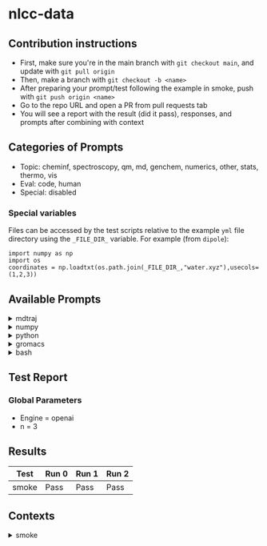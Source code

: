 # nlcc-data

## Contribution instructions
- First, make sure you're in the main branch with `git checkout main`, and update with `git pull origin`
- Then, make a branch with `git checkout -b <name>`
- After preparing your prompt/test following the example in smoke, push with `git push origin <name>`
- Go to the repo URL and open a PR from pull requests tab
- You will see a report with the result (did it pass), responses, and prompts after combining with context

## Categories of Prompts

- Topic: cheminf, spectroscopy, qm, md, genchem, numerics, other, stats, thermo, vis
- Eval: code, human
- Special: disabled

### Special variables
Files can be accessed by the test scripts relative to the example `yml` file directory using the `_FILE_DIR_` variable. For example (from `dipole`):

```
import numpy as np
import os
coordinates = np.loadtxt(os.path.join(_FILE_DIR_,"water.xyz"),usecols=(1,2,3))
```

## Available Prompts

<details>
    <summary>mdtraj</summary>
    <pre style="font-family: Menlo, 'DejaVu Sans Mono', consolas, 'Courier New', monospace"><span style="color: #000080; text-decoration-color: #000080">╭───────────────────────────────────────────────── </span><span style="color: #000080; text-decoration-color: #000080; font-weight: bold">&lt;</span><span style="color: #ff00ff; text-decoration-color: #ff00ff; font-weight: bold">class</span><span style="color: #000000; text-decoration-color: #000000"> </span><span style="color: #008000; text-decoration-color: #008000">'nlcc.nlp.Prompt'</span><span style="color: #000080; text-decoration-color: #000080; font-weight: bold">&gt;</span><span style="color: #000080; text-decoration-color: #000080"> ─────────────────────────────────────────────────╮</span>
<span style="color: #000080; text-decoration-color: #000080">│</span> <span style="color: #800080; text-decoration-color: #800080; font-weight: bold">Prompt</span><span style="color: #008080; text-decoration-color: #008080; font-weight: bold">(</span><span style="color: #008080; text-decoration-color: #008080">text: str = </span><span style="color: #008000; text-decoration-color: #008000">''</span><span style="color: #008080; text-decoration-color: #008080">, comment: str = </span><span style="color: #008000; text-decoration-color: #008000">'# '</span><span style="color: #008080; text-decoration-color: #008080">, multiline_comment: str = </span><span style="color: #800080; text-decoration-color: #800080; font-style: italic">None</span><span style="color: #008080; text-decoration-color: #008080">, stop: list = </span><span style="color: #800080; text-decoration-color: #800080; font-style: italic">None</span><span style="color: #008080; text-decoration-color: #008080">, language: str = </span><span style="color: #800080; text-decoration-color: #800080; font-style: italic">None</span><span style="color: #008080; text-decoration-color: #008080; font-weight: bold">)</span>         <span style="color: #000080; text-decoration-color: #000080">│</span>
<span style="color: #000080; text-decoration-color: #000080">│</span>                                                                                                                             <span style="color: #000080; text-decoration-color: #000080">│</span>
<span style="color: #000080; text-decoration-color: #000080">│</span> <span style="color: #008000; text-decoration-color: #008000">╭─────────────────────────────────────────────────────────────────────────────────────────────────────────────────────────╮</span> <span style="color: #000080; text-decoration-color: #000080">│</span>
<span style="color: #000080; text-decoration-color: #000080">│</span> <span style="color: #008000; text-decoration-color: #008000">│</span> <span style="color: #800080; text-decoration-color: #800080; font-weight: bold">Prompt</span><span style="font-weight: bold">(</span><span style="color: #808000; text-decoration-color: #808000">text</span>=<span style="color: #008000; text-decoration-color: #008000">'import mdtraj as md\n'</span>, <span style="color: #808000; text-decoration-color: #808000">comment</span>=<span style="color: #008000; text-decoration-color: #008000">'#'</span>, <span style="color: #808000; text-decoration-color: #808000">multiline_comment</span>=<span style="color: #008000; text-decoration-color: #008000">'"""'</span>, <span style="color: #808000; text-decoration-color: #808000">stop</span>=<span style="font-weight: bold">[</span><span style="color: #008000; text-decoration-color: #008000">'def'</span>, <span style="color: #008000; text-decoration-color: #008000">'"""'</span>, <span style="color: #008000; text-decoration-color: #008000">'#'</span><span style="font-weight: bold">]</span>, <span style="color: #808000; text-decoration-color: #808000">language</span>=<span style="color: #008000; text-decoration-color: #008000">'python'</span><span style="font-weight: bold">)</span> <span style="color: #008000; text-decoration-color: #008000">│</span> <span style="color: #000080; text-decoration-color: #000080">│</span>
<span style="color: #000080; text-decoration-color: #000080">│</span> <span style="color: #008000; text-decoration-color: #008000">╰─────────────────────────────────────────────────────────────────────────────────────────────────────────────────────────╯</span> <span style="color: #000080; text-decoration-color: #000080">│</span>
<span style="color: #000080; text-decoration-color: #000080">│</span>                                                                                                                             <span style="color: #000080; text-decoration-color: #000080">│</span>
<span style="color: #000080; text-decoration-color: #000080">│</span>           <span style="color: #808000; text-decoration-color: #808000; font-style: italic">comment</span> = <span style="color: #008000; text-decoration-color: #008000">'#'</span>                                                                                                     <span style="color: #000080; text-decoration-color: #000080">│</span>
<span style="color: #000080; text-decoration-color: #000080">│</span>          <span style="color: #808000; text-decoration-color: #808000; font-style: italic">language</span> = <span style="color: #008000; text-decoration-color: #008000">'python'</span>                                                                                                <span style="color: #000080; text-decoration-color: #000080">│</span>
<span style="color: #000080; text-decoration-color: #000080">│</span> <span style="color: #808000; text-decoration-color: #808000; font-style: italic">multiline_comment</span> = <span style="color: #008000; text-decoration-color: #008000">'"""'</span>                                                                                                   <span style="color: #000080; text-decoration-color: #000080">│</span>
<span style="color: #000080; text-decoration-color: #000080">│</span>              <span style="color: #808000; text-decoration-color: #808000; font-style: italic">stop</span> = <span style="font-weight: bold">[</span><span style="color: #008000; text-decoration-color: #008000">'def'</span>, <span style="color: #008000; text-decoration-color: #008000">'"""'</span>, <span style="color: #008000; text-decoration-color: #008000">'#'</span><span style="font-weight: bold">]</span>                                                                                     <span style="color: #000080; text-decoration-color: #000080">│</span>
<span style="color: #000080; text-decoration-color: #000080">│</span>              <span style="color: #808000; text-decoration-color: #808000; font-style: italic">text</span> = <span style="color: #008000; text-decoration-color: #008000">'import mdtraj as md\n'</span>                                                                                 <span style="color: #000080; text-decoration-color: #000080">│</span>
<span style="color: #000080; text-decoration-color: #000080">╰─────────────────────────────────────────────────────────────────────────────────────────────────────────────────────────────╯</span>
<span style="color: #800080; text-decoration-color: #800080; font-style: italic">None</span>
</pre>
</details>


<details>
    <summary>numpy</summary>
    <pre style="font-family: Menlo, 'DejaVu Sans Mono', consolas, 'Courier New', monospace"><span style="color: #000080; text-decoration-color: #000080">╭───────────────────────────────────────────────────────────── </span><span style="color: #000080; text-decoration-color: #000080; font-weight: bold">&lt;</span><span style="color: #ff00ff; text-decoration-color: #ff00ff; font-weight: bold">class</span><span style="color: #000000; text-decoration-color: #000000"> </span><span style="color: #008000; text-decoration-color: #008000">'nlcc.nlp.Prompt'</span><span style="color: #000080; text-decoration-color: #000080; font-weight: bold">&gt;</span><span style="color: #000080; text-decoration-color: #000080"> ──────────────────────────────────────────────────────────────╮</span>
<span style="color: #000080; text-decoration-color: #000080">│</span> <span style="color: #800080; text-decoration-color: #800080; font-weight: bold">Prompt</span><span style="color: #008080; text-decoration-color: #008080; font-weight: bold">(</span><span style="color: #008080; text-decoration-color: #008080">text: str = </span><span style="color: #008000; text-decoration-color: #008000">''</span><span style="color: #008080; text-decoration-color: #008080">, comment: str = </span><span style="color: #008000; text-decoration-color: #008000">'# '</span><span style="color: #008080; text-decoration-color: #008080">, multiline_comment: str = </span><span style="color: #800080; text-decoration-color: #800080; font-style: italic">None</span><span style="color: #008080; text-decoration-color: #008080">, stop: list = </span><span style="color: #800080; text-decoration-color: #800080; font-style: italic">None</span><span style="color: #008080; text-decoration-color: #008080">, language: str = </span><span style="color: #800080; text-decoration-color: #800080; font-style: italic">None</span><span style="color: #008080; text-decoration-color: #008080; font-weight: bold">)</span>                                  <span style="color: #000080; text-decoration-color: #000080">│</span>
<span style="color: #000080; text-decoration-color: #000080">│</span>                                                                                                                                                      <span style="color: #000080; text-decoration-color: #000080">│</span>
<span style="color: #000080; text-decoration-color: #000080">│</span> <span style="color: #008000; text-decoration-color: #008000">╭──────────────────────────────────────────────────────────────────────────────────────────────────────────────────────────────────────────────────╮</span> <span style="color: #000080; text-decoration-color: #000080">│</span>
<span style="color: #000080; text-decoration-color: #000080">│</span> <span style="color: #008000; text-decoration-color: #008000">│</span> <span style="color: #800080; text-decoration-color: #800080; font-weight: bold">Prompt</span><span style="font-weight: bold">(</span><span style="color: #808000; text-decoration-color: #808000">text</span>=<span style="color: #008000; text-decoration-color: #008000">'import numpy as np\nimport matplotlib.pyplot as plt\n'</span>, <span style="color: #808000; text-decoration-color: #808000">comment</span>=<span style="color: #008000; text-decoration-color: #008000">'#'</span>, <span style="color: #808000; text-decoration-color: #808000">multiline_comment</span>=<span style="color: #008000; text-decoration-color: #008000">'"""'</span>, <span style="color: #808000; text-decoration-color: #808000">stop</span>=<span style="font-weight: bold">[</span><span style="color: #008000; text-decoration-color: #008000">'"""'</span>, <span style="color: #008000; text-decoration-color: #008000">'#'</span><span style="font-weight: bold">]</span>, <span style="color: #808000; text-decoration-color: #808000">language</span>=<span style="color: #008000; text-decoration-color: #008000">'python'</span><span style="font-weight: bold">)</span> <span style="color: #008000; text-decoration-color: #008000">│</span> <span style="color: #000080; text-decoration-color: #000080">│</span>
<span style="color: #000080; text-decoration-color: #000080">│</span> <span style="color: #008000; text-decoration-color: #008000">╰──────────────────────────────────────────────────────────────────────────────────────────────────────────────────────────────────────────────────╯</span> <span style="color: #000080; text-decoration-color: #000080">│</span>
<span style="color: #000080; text-decoration-color: #000080">│</span>                                                                                                                                                      <span style="color: #000080; text-decoration-color: #000080">│</span>
<span style="color: #000080; text-decoration-color: #000080">│</span>           <span style="color: #808000; text-decoration-color: #808000; font-style: italic">comment</span> = <span style="color: #008000; text-decoration-color: #008000">'#'</span>                                                                                                                              <span style="color: #000080; text-decoration-color: #000080">│</span>
<span style="color: #000080; text-decoration-color: #000080">│</span>          <span style="color: #808000; text-decoration-color: #808000; font-style: italic">language</span> = <span style="color: #008000; text-decoration-color: #008000">'python'</span>                                                                                                                         <span style="color: #000080; text-decoration-color: #000080">│</span>
<span style="color: #000080; text-decoration-color: #000080">│</span> <span style="color: #808000; text-decoration-color: #808000; font-style: italic">multiline_comment</span> = <span style="color: #008000; text-decoration-color: #008000">'"""'</span>                                                                                                                            <span style="color: #000080; text-decoration-color: #000080">│</span>
<span style="color: #000080; text-decoration-color: #000080">│</span>              <span style="color: #808000; text-decoration-color: #808000; font-style: italic">stop</span> = <span style="font-weight: bold">[</span><span style="color: #008000; text-decoration-color: #008000">'"""'</span>, <span style="color: #008000; text-decoration-color: #008000">'#'</span><span style="font-weight: bold">]</span>                                                                                                                     <span style="color: #000080; text-decoration-color: #000080">│</span>
<span style="color: #000080; text-decoration-color: #000080">│</span>              <span style="color: #808000; text-decoration-color: #808000; font-style: italic">text</span> = <span style="color: #008000; text-decoration-color: #008000">'import numpy as np\nimport matplotlib.pyplot as plt\n'</span>                                                                          <span style="color: #000080; text-decoration-color: #000080">│</span>
<span style="color: #000080; text-decoration-color: #000080">╰──────────────────────────────────────────────────────────────────────────────────────────────────────────────────────────────────────────────────────╯</span>
<span style="color: #800080; text-decoration-color: #800080; font-style: italic">None</span>
</pre>
</details>


<details>
    <summary>python</summary>
    <pre style="font-family: Menlo, 'DejaVu Sans Mono', consolas, 'Courier New', monospace"><span style="color: #000080; text-decoration-color: #000080">╭─────────────────────────────────────────────── </span><span style="color: #000080; text-decoration-color: #000080; font-weight: bold">&lt;</span><span style="color: #ff00ff; text-decoration-color: #ff00ff; font-weight: bold">class</span><span style="color: #000000; text-decoration-color: #000000"> </span><span style="color: #008000; text-decoration-color: #008000">'nlcc.nlp.Prompt'</span><span style="color: #000080; text-decoration-color: #000080; font-weight: bold">&gt;</span><span style="color: #000080; text-decoration-color: #000080"> ────────────────────────────────────────────────╮</span>
<span style="color: #000080; text-decoration-color: #000080">│</span> <span style="color: #800080; text-decoration-color: #800080; font-weight: bold">Prompt</span><span style="color: #008080; text-decoration-color: #008080; font-weight: bold">(</span><span style="color: #008080; text-decoration-color: #008080">text: str = </span><span style="color: #008000; text-decoration-color: #008000">''</span><span style="color: #008080; text-decoration-color: #008080">, comment: str = </span><span style="color: #008000; text-decoration-color: #008000">'# '</span><span style="color: #008080; text-decoration-color: #008080">, multiline_comment: str = </span><span style="color: #800080; text-decoration-color: #800080; font-style: italic">None</span><span style="color: #008080; text-decoration-color: #008080">, stop: list = </span><span style="color: #800080; text-decoration-color: #800080; font-style: italic">None</span><span style="color: #008080; text-decoration-color: #008080">, language: str = </span><span style="color: #800080; text-decoration-color: #800080; font-style: italic">None</span><span style="color: #008080; text-decoration-color: #008080; font-weight: bold">)</span>      <span style="color: #000080; text-decoration-color: #000080">│</span>
<span style="color: #000080; text-decoration-color: #000080">│</span>                                                                                                                          <span style="color: #000080; text-decoration-color: #000080">│</span>
<span style="color: #000080; text-decoration-color: #000080">│</span> <span style="color: #008000; text-decoration-color: #008000">╭──────────────────────────────────────────────────────────────────────────────────────────────────────────────────────╮</span> <span style="color: #000080; text-decoration-color: #000080">│</span>
<span style="color: #000080; text-decoration-color: #000080">│</span> <span style="color: #008000; text-decoration-color: #008000">│</span> <span style="color: #800080; text-decoration-color: #800080; font-weight: bold">Prompt</span><span style="font-weight: bold">(</span><span style="color: #808000; text-decoration-color: #808000">text</span>=<span style="color: #008000; text-decoration-color: #008000">'import math\nimport sys\n'</span>, <span style="color: #808000; text-decoration-color: #808000">comment</span>=<span style="color: #008000; text-decoration-color: #008000">'#'</span>, <span style="color: #808000; text-decoration-color: #808000">multiline_comment</span>=<span style="color: #008000; text-decoration-color: #008000">'"""'</span>, <span style="color: #808000; text-decoration-color: #808000">stop</span>=<span style="font-weight: bold">[</span><span style="color: #008000; text-decoration-color: #008000">'"""'</span>, <span style="color: #008000; text-decoration-color: #008000">'#'</span><span style="font-weight: bold">]</span>, <span style="color: #808000; text-decoration-color: #808000">language</span>=<span style="color: #008000; text-decoration-color: #008000">'python'</span><span style="font-weight: bold">)</span> <span style="color: #008000; text-decoration-color: #008000">│</span> <span style="color: #000080; text-decoration-color: #000080">│</span>
<span style="color: #000080; text-decoration-color: #000080">│</span> <span style="color: #008000; text-decoration-color: #008000">╰──────────────────────────────────────────────────────────────────────────────────────────────────────────────────────╯</span> <span style="color: #000080; text-decoration-color: #000080">│</span>
<span style="color: #000080; text-decoration-color: #000080">│</span>                                                                                                                          <span style="color: #000080; text-decoration-color: #000080">│</span>
<span style="color: #000080; text-decoration-color: #000080">│</span>           <span style="color: #808000; text-decoration-color: #808000; font-style: italic">comment</span> = <span style="color: #008000; text-decoration-color: #008000">'#'</span>                                                                                                  <span style="color: #000080; text-decoration-color: #000080">│</span>
<span style="color: #000080; text-decoration-color: #000080">│</span>          <span style="color: #808000; text-decoration-color: #808000; font-style: italic">language</span> = <span style="color: #008000; text-decoration-color: #008000">'python'</span>                                                                                             <span style="color: #000080; text-decoration-color: #000080">│</span>
<span style="color: #000080; text-decoration-color: #000080">│</span> <span style="color: #808000; text-decoration-color: #808000; font-style: italic">multiline_comment</span> = <span style="color: #008000; text-decoration-color: #008000">'"""'</span>                                                                                                <span style="color: #000080; text-decoration-color: #000080">│</span>
<span style="color: #000080; text-decoration-color: #000080">│</span>              <span style="color: #808000; text-decoration-color: #808000; font-style: italic">stop</span> = <span style="font-weight: bold">[</span><span style="color: #008000; text-decoration-color: #008000">'"""'</span>, <span style="color: #008000; text-decoration-color: #008000">'#'</span><span style="font-weight: bold">]</span>                                                                                         <span style="color: #000080; text-decoration-color: #000080">│</span>
<span style="color: #000080; text-decoration-color: #000080">│</span>              <span style="color: #808000; text-decoration-color: #808000; font-style: italic">text</span> = <span style="color: #008000; text-decoration-color: #008000">'import math\nimport sys\n'</span>                                                                          <span style="color: #000080; text-decoration-color: #000080">│</span>
<span style="color: #000080; text-decoration-color: #000080">╰──────────────────────────────────────────────────────────────────────────────────────────────────────────────────────────╯</span>
<span style="color: #800080; text-decoration-color: #800080; font-style: italic">None</span>
</pre>
</details>


<details>
    <summary>gromacs</summary>
    <pre style="font-family: Menlo, 'DejaVu Sans Mono', consolas, 'Courier New', monospace"><span style="color: #000080; text-decoration-color: #000080">╭─────────────────────────────────────────────────────────────── </span><span style="color: #000080; text-decoration-color: #000080; font-weight: bold">&lt;</span><span style="color: #ff00ff; text-decoration-color: #ff00ff; font-weight: bold">class</span><span style="color: #000000; text-decoration-color: #000000"> </span><span style="color: #008000; text-decoration-color: #008000">'nlcc.nlp.Prompt'</span><span style="color: #000080; text-decoration-color: #000080; font-weight: bold">&gt;</span><span style="color: #000080; text-decoration-color: #000080"> ───────────────────────────────────────────────────────────────╮</span>
<span style="color: #000080; text-decoration-color: #000080">│</span> <span style="color: #800080; text-decoration-color: #800080; font-weight: bold">Prompt</span><span style="color: #008080; text-decoration-color: #008080; font-weight: bold">(</span><span style="color: #008080; text-decoration-color: #008080">text: str = </span><span style="color: #008000; text-decoration-color: #008000">''</span><span style="color: #008080; text-decoration-color: #008080">, comment: str = </span><span style="color: #008000; text-decoration-color: #008000">'# '</span><span style="color: #008080; text-decoration-color: #008080">, multiline_comment: str = </span><span style="color: #800080; text-decoration-color: #800080; font-style: italic">None</span><span style="color: #008080; text-decoration-color: #008080">, stop: list = </span><span style="color: #800080; text-decoration-color: #800080; font-style: italic">None</span><span style="color: #008080; text-decoration-color: #008080">, language: str = </span><span style="color: #800080; text-decoration-color: #800080; font-style: italic">None</span><span style="color: #008080; text-decoration-color: #008080; font-weight: bold">)</span>                                     <span style="color: #000080; text-decoration-color: #000080">│</span>
<span style="color: #000080; text-decoration-color: #000080">│</span>                                                                                                                                                         <span style="color: #000080; text-decoration-color: #000080">│</span>
<span style="color: #000080; text-decoration-color: #000080">│</span> <span style="color: #008000; text-decoration-color: #008000">╭─────────────────────────────────────────────────────────────────────────────────────────────────────────────────────────────────────────────────────╮</span> <span style="color: #000080; text-decoration-color: #000080">│</span>
<span style="color: #000080; text-decoration-color: #000080">│</span> <span style="color: #008000; text-decoration-color: #008000">│</span> <span style="color: #800080; text-decoration-color: #800080; font-weight: bold">Prompt</span><span style="font-weight: bold">(</span><span style="color: #808000; text-decoration-color: #808000">text</span>=<span style="color: #008000; text-decoration-color: #008000">'#!/bin/bash\n# this script executes gromacs commands\nsource /'</span>+<span style="color: #008080; text-decoration-color: #008080; font-weight: bold">28</span>, <span style="color: #808000; text-decoration-color: #808000">comment</span>=<span style="color: #008000; text-decoration-color: #008000">'#'</span>, <span style="color: #808000; text-decoration-color: #808000">multiline_comment</span>=<span style="color: #800080; text-decoration-color: #800080; font-style: italic">None</span>, <span style="color: #808000; text-decoration-color: #808000">stop</span>=<span style="font-weight: bold">[</span><span style="color: #008000; text-decoration-color: #008000">'\n'</span><span style="font-weight: bold">]</span>, <span style="color: #808000; text-decoration-color: #808000">language</span>=<span style="color: #008000; text-decoration-color: #008000">'bash'</span><span style="font-weight: bold">)</span> <span style="color: #008000; text-decoration-color: #008000">│</span> <span style="color: #000080; text-decoration-color: #000080">│</span>
<span style="color: #000080; text-decoration-color: #000080">│</span> <span style="color: #008000; text-decoration-color: #008000">╰─────────────────────────────────────────────────────────────────────────────────────────────────────────────────────────────────────────────────────╯</span> <span style="color: #000080; text-decoration-color: #000080">│</span>
<span style="color: #000080; text-decoration-color: #000080">│</span>                                                                                                                                                         <span style="color: #000080; text-decoration-color: #000080">│</span>
<span style="color: #000080; text-decoration-color: #000080">│</span>           <span style="color: #808000; text-decoration-color: #808000; font-style: italic">comment</span> = <span style="color: #008000; text-decoration-color: #008000">'#'</span>                                                                                                                                 <span style="color: #000080; text-decoration-color: #000080">│</span>
<span style="color: #000080; text-decoration-color: #000080">│</span>          <span style="color: #808000; text-decoration-color: #808000; font-style: italic">language</span> = <span style="color: #008000; text-decoration-color: #008000">'bash'</span>                                                                                                                              <span style="color: #000080; text-decoration-color: #000080">│</span>
<span style="color: #000080; text-decoration-color: #000080">│</span> <span style="color: #808000; text-decoration-color: #808000; font-style: italic">multiline_comment</span> = <span style="color: #800080; text-decoration-color: #800080; font-style: italic">None</span>                                                                                                                                <span style="color: #000080; text-decoration-color: #000080">│</span>
<span style="color: #000080; text-decoration-color: #000080">│</span>              <span style="color: #808000; text-decoration-color: #808000; font-style: italic">stop</span> = <span style="font-weight: bold">[</span><span style="color: #008000; text-decoration-color: #008000">'\n'</span><span style="font-weight: bold">]</span>                                                                                                                              <span style="color: #000080; text-decoration-color: #000080">│</span>
<span style="color: #000080; text-decoration-color: #000080">│</span>              <span style="color: #808000; text-decoration-color: #808000; font-style: italic">text</span> = <span style="color: #008000; text-decoration-color: #008000">'#!/bin/bash\n# this script executes gromacs commands\nsource /usr/local/gromacs/bin/GMXRC\n'</span>                                       <span style="color: #000080; text-decoration-color: #000080">│</span>
<span style="color: #000080; text-decoration-color: #000080">╰─────────────────────────────────────────────────────────────────────────────────────────────────────────────────────────────────────────────────────────╯</span>
<span style="color: #800080; text-decoration-color: #800080; font-style: italic">None</span>
</pre>
</details>


<details>
    <summary>bash</summary>
    <pre style="font-family: Menlo, 'DejaVu Sans Mono', consolas, 'Courier New', monospace"><span style="color: #000080; text-decoration-color: #000080">╭───────────────────────────────────────────────── </span><span style="color: #000080; text-decoration-color: #000080; font-weight: bold">&lt;</span><span style="color: #ff00ff; text-decoration-color: #ff00ff; font-weight: bold">class</span><span style="color: #000000; text-decoration-color: #000000"> </span><span style="color: #008000; text-decoration-color: #008000">'nlcc.nlp.Prompt'</span><span style="color: #000080; text-decoration-color: #000080; font-weight: bold">&gt;</span><span style="color: #000080; text-decoration-color: #000080"> ─────────────────────────────────────────────────╮</span>
<span style="color: #000080; text-decoration-color: #000080">│</span> <span style="color: #800080; text-decoration-color: #800080; font-weight: bold">Prompt</span><span style="color: #008080; text-decoration-color: #008080; font-weight: bold">(</span><span style="color: #008080; text-decoration-color: #008080">text: str = </span><span style="color: #008000; text-decoration-color: #008000">''</span><span style="color: #008080; text-decoration-color: #008080">, comment: str = </span><span style="color: #008000; text-decoration-color: #008000">'# '</span><span style="color: #008080; text-decoration-color: #008080">, multiline_comment: str = </span><span style="color: #800080; text-decoration-color: #800080; font-style: italic">None</span><span style="color: #008080; text-decoration-color: #008080">, stop: list = </span><span style="color: #800080; text-decoration-color: #800080; font-style: italic">None</span><span style="color: #008080; text-decoration-color: #008080">, language: str = </span><span style="color: #800080; text-decoration-color: #800080; font-style: italic">None</span><span style="color: #008080; text-decoration-color: #008080; font-weight: bold">)</span>         <span style="color: #000080; text-decoration-color: #000080">│</span>
<span style="color: #000080; text-decoration-color: #000080">│</span>                                                                                                                             <span style="color: #000080; text-decoration-color: #000080">│</span>
<span style="color: #000080; text-decoration-color: #000080">│</span> <span style="color: #008000; text-decoration-color: #008000">╭─────────────────────────────────────────────────────────────────────────────────────────────────────────────────────────╮</span> <span style="color: #000080; text-decoration-color: #000080">│</span>
<span style="color: #000080; text-decoration-color: #000080">│</span> <span style="color: #008000; text-decoration-color: #008000">│</span> <span style="color: #800080; text-decoration-color: #800080; font-weight: bold">Prompt</span><span style="font-weight: bold">(</span><span style="color: #808000; text-decoration-color: #808000">text</span>=<span style="color: #008000; text-decoration-color: #008000">'#!/bin/bash\necho "Starting script"\n'</span>, <span style="color: #808000; text-decoration-color: #808000">comment</span>=<span style="color: #008000; text-decoration-color: #008000">'#'</span>, <span style="color: #808000; text-decoration-color: #808000">multiline_comment</span>=<span style="color: #800080; text-decoration-color: #800080; font-style: italic">None</span>, <span style="color: #808000; text-decoration-color: #808000">stop</span>=<span style="font-weight: bold">[</span><span style="color: #008000; text-decoration-color: #008000">'\n'</span><span style="font-weight: bold">]</span>, <span style="color: #808000; text-decoration-color: #808000">language</span>=<span style="color: #008000; text-decoration-color: #008000">'bash'</span><span style="font-weight: bold">)</span> <span style="color: #008000; text-decoration-color: #008000">│</span> <span style="color: #000080; text-decoration-color: #000080">│</span>
<span style="color: #000080; text-decoration-color: #000080">│</span> <span style="color: #008000; text-decoration-color: #008000">╰─────────────────────────────────────────────────────────────────────────────────────────────────────────────────────────╯</span> <span style="color: #000080; text-decoration-color: #000080">│</span>
<span style="color: #000080; text-decoration-color: #000080">│</span>                                                                                                                             <span style="color: #000080; text-decoration-color: #000080">│</span>
<span style="color: #000080; text-decoration-color: #000080">│</span>           <span style="color: #808000; text-decoration-color: #808000; font-style: italic">comment</span> = <span style="color: #008000; text-decoration-color: #008000">'#'</span>                                                                                                     <span style="color: #000080; text-decoration-color: #000080">│</span>
<span style="color: #000080; text-decoration-color: #000080">│</span>          <span style="color: #808000; text-decoration-color: #808000; font-style: italic">language</span> = <span style="color: #008000; text-decoration-color: #008000">'bash'</span>                                                                                                  <span style="color: #000080; text-decoration-color: #000080">│</span>
<span style="color: #000080; text-decoration-color: #000080">│</span> <span style="color: #808000; text-decoration-color: #808000; font-style: italic">multiline_comment</span> = <span style="color: #800080; text-decoration-color: #800080; font-style: italic">None</span>                                                                                                    <span style="color: #000080; text-decoration-color: #000080">│</span>
<span style="color: #000080; text-decoration-color: #000080">│</span>              <span style="color: #808000; text-decoration-color: #808000; font-style: italic">stop</span> = <span style="font-weight: bold">[</span><span style="color: #008000; text-decoration-color: #008000">'\n'</span><span style="font-weight: bold">]</span>                                                                                                  <span style="color: #000080; text-decoration-color: #000080">│</span>
<span style="color: #000080; text-decoration-color: #000080">│</span>              <span style="color: #808000; text-decoration-color: #808000; font-style: italic">text</span> = <span style="color: #008000; text-decoration-color: #008000">'#!/bin/bash\necho "Starting script"\n'</span>                                                                 <span style="color: #000080; text-decoration-color: #000080">│</span>
<span style="color: #000080; text-decoration-color: #000080">╰─────────────────────────────────────────────────────────────────────────────────────────────────────────────────────────────╯</span>
<span style="color: #800080; text-decoration-color: #800080; font-style: italic">None</span>
</pre>
</details>

## Test Report
### Global Parameters
* Engine =  openai
* n =  3
## Results
| Test  | Run 0 | Run 1 | Run 2 |
| ----- | ----- | ----- | ----- |
| smoke | Pass  | Pass  | Pass  |
## Contexts

<details>
    <summary>smoke</summary>
    <pre style="font-family: Menlo, 'DejaVu Sans Mono', consolas, 'Courier New', monospace"><span style="color: #000080; text-decoration-color: #000080">╭──────────────────────────────────────────────────────────────────────────────────────────────────── </span><span style="color: #000080; text-decoration-color: #000080; font-weight: bold">&lt;</span><span style="color: #ff00ff; text-decoration-color: #ff00ff; font-weight: bold">class</span><span style="color: #000000; text-decoration-color: #000000"> </span><span style="color: #008000; text-decoration-color: #008000">'nlcc.nlp.Context'</span><span style="color: #000080; text-decoration-color: #000080; font-weight: bold">&gt;</span><span style="color: #000080; text-decoration-color: #000080"> ────────────────────────────────────────────────────────────────────────────────────────────────────╮</span>
<span style="color: #000080; text-decoration-color: #000080">│</span> <span style="color: #800080; text-decoration-color: #800080; font-weight: bold">Context</span><span style="color: #008080; text-decoration-color: #008080; font-weight: bold">(</span><span style="color: #008080; text-decoration-color: #008080">name: str = </span><span style="color: #008000; text-decoration-color: #008000">''</span><span style="color: #008080; text-decoration-color: #008080">, prompt: nlcc.nlp.Prompt = </span><span style="color: #800080; text-decoration-color: #800080; font-style: italic">None</span><span style="color: #008080; text-decoration-color: #008080">, text: str = </span><span style="color: #008000; text-decoration-color: #008000">''</span><span style="color: #008080; text-decoration-color: #008080">, T: float = </span><span style="color: #008080; text-decoration-color: #008080; font-weight: bold">0.0</span><span style="color: #008080; text-decoration-color: #008080">, responses: tuple = </span><span style="color: #800080; text-decoration-color: #800080; font-style: italic">None</span><span style="color: #008080; text-decoration-color: #008080">, query_type: str = </span><span style="color: #800080; text-decoration-color: #800080; font-style: italic">None</span><span style="color: #008080; text-decoration-color: #008080; font-weight: bold">)</span>                                                                                           <span style="color: #000080; text-decoration-color: #000080">│</span>
<span style="color: #000080; text-decoration-color: #000080">│</span>                                                                                                                                                                                                                                    <span style="color: #000080; text-decoration-color: #000080">│</span>
<span style="color: #000080; text-decoration-color: #000080">│</span> <span style="color: #008000; text-decoration-color: #008000">╭────────────────────────────────────────────────────────────────────────────────────────────────────────────────────────────────────────────────────────────────────────────────────────────────────────────────────────────────╮</span> <span style="color: #000080; text-decoration-color: #000080">│</span>
<span style="color: #000080; text-decoration-color: #000080">│</span> <span style="color: #008000; text-decoration-color: #008000">│</span> <span style="color: #800080; text-decoration-color: #800080; font-weight: bold">Context</span><span style="font-weight: bold">(</span>                                                                                                                                                                                                                       <span style="color: #008000; text-decoration-color: #008000">│</span> <span style="color: #000080; text-decoration-color: #000080">│</span>
<span style="color: #000080; text-decoration-color: #000080">│</span> <span style="color: #008000; text-decoration-color: #008000">│</span> <span style="color: #7fbf7f; text-decoration-color: #7fbf7f">│   </span><span style="color: #808000; text-decoration-color: #808000">name</span>=<span style="color: #008000; text-decoration-color: #008000">'smoke'</span>,                                                                                                                                                                                                              <span style="color: #008000; text-decoration-color: #008000">│</span> <span style="color: #000080; text-decoration-color: #000080">│</span>
<span style="color: #000080; text-decoration-color: #000080">│</span> <span style="color: #008000; text-decoration-color: #008000">│</span> <span style="color: #7fbf7f; text-decoration-color: #7fbf7f">│   </span><span style="color: #808000; text-decoration-color: #808000">prompt</span>=<span style="color: #800080; text-decoration-color: #800080; font-weight: bold">Prompt</span><span style="font-weight: bold">(</span><span style="color: #808000; text-decoration-color: #808000">text</span>=<span style="color: #008000; text-decoration-color: #008000">'import math\nimport sys\n'</span>, <span style="color: #808000; text-decoration-color: #808000">comment</span>=<span style="color: #008000; text-decoration-color: #008000">'#'</span>, <span style="color: #808000; text-decoration-color: #808000">multiline_comment</span>=<span style="color: #008000; text-decoration-color: #008000">'"""'</span>, <span style="color: #808000; text-decoration-color: #808000">stop</span>=<span style="font-weight: bold">[</span><span style="color: #008000; text-decoration-color: #008000">'def'</span>, <span style="color: #008000; text-decoration-color: #008000">'"""'</span>, <span style="color: #008000; text-decoration-color: #008000">'#'</span><span style="font-weight: bold">]</span>, <span style="color: #808000; text-decoration-color: #808000">language</span>=<span style="color: #008000; text-decoration-color: #008000">'python'</span><span style="font-weight: bold">)</span>,                                                                                        <span style="color: #008000; text-decoration-color: #008000">│</span> <span style="color: #000080; text-decoration-color: #000080">│</span>
<span style="color: #000080; text-decoration-color: #000080">│</span> <span style="color: #008000; text-decoration-color: #008000">│</span> <span style="color: #7fbf7f; text-decoration-color: #7fbf7f">│   </span><span style="color: #808000; text-decoration-color: #808000">text</span>=<span style="color: #008000; text-decoration-color: #008000">''</span>,                                                                                                                                                                                                                   <span style="color: #008000; text-decoration-color: #008000">│</span> <span style="color: #000080; text-decoration-color: #000080">│</span>
<span style="color: #000080; text-decoration-color: #000080">│</span> <span style="color: #008000; text-decoration-color: #008000">│</span> <span style="color: #7fbf7f; text-decoration-color: #7fbf7f">│   </span><span style="color: #808000; text-decoration-color: #808000">T</span>=<span style="color: #008080; text-decoration-color: #008080; font-weight: bold">0.0</span>,                                                                                                                                                                                                                     <span style="color: #008000; text-decoration-color: #008000">│</span> <span style="color: #000080; text-decoration-color: #000080">│</span>
<span style="color: #000080; text-decoration-color: #000080">│</span> <span style="color: #008000; text-decoration-color: #008000">│</span> <span style="color: #7fbf7f; text-decoration-color: #7fbf7f">│   </span><span style="color: #808000; text-decoration-color: #808000">responses</span>=<span style="font-weight: bold">(</span>                                                                                                                                                                                                                <span style="color: #008000; text-decoration-color: #008000">│</span> <span style="color: #000080; text-decoration-color: #000080">│</span>
<span style="color: #000080; text-decoration-color: #000080">│</span> <span style="color: #008000; text-decoration-color: #008000">│</span> <span style="color: #7fbf7f; text-decoration-color: #7fbf7f">│   │   </span><span style="color: #008000; text-decoration-color: #008000">'def smoke(x):\n  """\n  This function checks to make sure thin'</span>+<span style="color: #008080; text-decoration-color: #008080; font-weight: bold">52</span>,                                                                                                                                                   <span style="color: #008000; text-decoration-color: #008000">│</span> <span style="color: #000080; text-decoration-color: #000080">│</span>
<span style="color: #000080; text-decoration-color: #000080">│</span> <span style="color: #008000; text-decoration-color: #008000">│</span> <span style="color: #7fbf7f; text-decoration-color: #7fbf7f">│   │   </span><span style="color: #008000; text-decoration-color: #008000">'def smoke(x):\n  """\n  This function checks to make sure thin'</span>+<span style="color: #008080; text-decoration-color: #008080; font-weight: bold">52</span>,                                                                                                                                                   <span style="color: #008000; text-decoration-color: #008000">│</span> <span style="color: #000080; text-decoration-color: #000080">│</span>
<span style="color: #000080; text-decoration-color: #000080">│</span> <span style="color: #008000; text-decoration-color: #008000">│</span> <span style="color: #7fbf7f; text-decoration-color: #7fbf7f">│   │   </span><span style="color: #008000; text-decoration-color: #008000">'def smoke(x):\n  """\n  This function checks to make sure thin'</span>+<span style="color: #008080; text-decoration-color: #008080; font-weight: bold">52</span>                                                                                                                                                    <span style="color: #008000; text-decoration-color: #008000">│</span> <span style="color: #000080; text-decoration-color: #000080">│</span>
<span style="color: #000080; text-decoration-color: #000080">│</span> <span style="color: #008000; text-decoration-color: #008000">│</span> <span style="color: #7fbf7f; text-decoration-color: #7fbf7f">│   </span><span style="font-weight: bold">)</span>,                                                                                                                                                                                                                         <span style="color: #008000; text-decoration-color: #008000">│</span> <span style="color: #000080; text-decoration-color: #000080">│</span>
<span style="color: #000080; text-decoration-color: #000080">│</span> <span style="color: #008000; text-decoration-color: #008000">│</span> <span style="color: #7fbf7f; text-decoration-color: #7fbf7f">│   </span><span style="color: #808000; text-decoration-color: #808000">query_type</span>=<span style="color: #008000; text-decoration-color: #008000">'code'</span>                                                                                                                                                                                                          <span style="color: #008000; text-decoration-color: #008000">│</span> <span style="color: #000080; text-decoration-color: #000080">│</span>
<span style="color: #000080; text-decoration-color: #000080">│</span> <span style="color: #008000; text-decoration-color: #008000">│</span> <span style="font-weight: bold">)</span>                                                                                                                                                                                                                              <span style="color: #008000; text-decoration-color: #008000">│</span> <span style="color: #000080; text-decoration-color: #000080">│</span>
<span style="color: #000080; text-decoration-color: #000080">│</span> <span style="color: #008000; text-decoration-color: #008000">╰────────────────────────────────────────────────────────────────────────────────────────────────────────────────────────────────────────────────────────────────────────────────────────────────────────────────────────────────╯</span> <span style="color: #000080; text-decoration-color: #000080">│</span>
<span style="color: #000080; text-decoration-color: #000080">│</span>                                                                                                                                                                                                                                    <span style="color: #000080; text-decoration-color: #000080">│</span>
<span style="color: #000080; text-decoration-color: #000080">│</span>       <span style="color: #808000; text-decoration-color: #808000; font-style: italic">name</span> = <span style="color: #008000; text-decoration-color: #008000">'smoke'</span>                                                                                                                                                                                                               <span style="color: #000080; text-decoration-color: #000080">│</span>
<span style="color: #000080; text-decoration-color: #000080">│</span>     <span style="color: #808000; text-decoration-color: #808000; font-style: italic">prompt</span> = <span style="color: #800080; text-decoration-color: #800080; font-weight: bold">Prompt</span><span style="font-weight: bold">(</span><span style="color: #808000; text-decoration-color: #808000">text</span>=<span style="color: #008000; text-decoration-color: #008000">'import math\nimport sys\n'</span>, <span style="color: #808000; text-decoration-color: #808000">comment</span>=<span style="color: #008000; text-decoration-color: #008000">'#'</span>, <span style="color: #808000; text-decoration-color: #808000">multiline_comment</span>=<span style="color: #008000; text-decoration-color: #008000">'"""'</span>, <span style="color: #808000; text-decoration-color: #808000">stop</span>=<span style="font-weight: bold">[</span><span style="color: #008000; text-decoration-color: #008000">'def'</span>, <span style="color: #008000; text-decoration-color: #008000">'"""'</span>, <span style="color: #008000; text-decoration-color: #008000">'#'</span><span style="font-weight: bold">]</span>, <span style="color: #808000; text-decoration-color: #808000">language</span>=<span style="color: #008000; text-decoration-color: #008000">'python'</span><span style="font-weight: bold">)</span>                                                                                           <span style="color: #000080; text-decoration-color: #000080">│</span>
<span style="color: #000080; text-decoration-color: #000080">│</span> <span style="color: #808000; text-decoration-color: #808000; font-style: italic">query_type</span> = <span style="color: #008000; text-decoration-color: #008000">'code'</span>                                                                                                                                                                                                                <span style="color: #000080; text-decoration-color: #000080">│</span>
<span style="color: #000080; text-decoration-color: #000080">│</span>  <span style="color: #808000; text-decoration-color: #808000; font-style: italic">responses</span> = <span style="font-weight: bold">(</span>                                                                                                                                                                                                                     <span style="color: #000080; text-decoration-color: #000080">│</span>
<span style="color: #000080; text-decoration-color: #000080">│</span>                  <span style="color: #008000; text-decoration-color: #008000">'def smoke(x):\n  """\n  This function checks to make sure things are working\n  by returning 10\n  """\n  return 10\n\n'</span>,                                                                                        <span style="color: #000080; text-decoration-color: #000080">│</span>
<span style="color: #000080; text-decoration-color: #000080">│</span>                  <span style="color: #008000; text-decoration-color: #008000">'def smoke(x):\n  """\n  This function checks to make sure things are working\n  by returning 10\n  """\n  return 10\n\n'</span>,                                                                                        <span style="color: #000080; text-decoration-color: #000080">│</span>
<span style="color: #000080; text-decoration-color: #000080">│</span>                  <span style="color: #008000; text-decoration-color: #008000">'def smoke(x):\n  """\n  This function checks to make sure things are working\n  by returning 10\n  """\n  return 10\n\n'</span>                                                                                         <span style="color: #000080; text-decoration-color: #000080">│</span>
<span style="color: #000080; text-decoration-color: #000080">│</span>              <span style="font-weight: bold">)</span>                                                                                                                                                                                                                     <span style="color: #000080; text-decoration-color: #000080">│</span>
<span style="color: #000080; text-decoration-color: #000080">│</span>          <span style="color: #808000; text-decoration-color: #808000; font-style: italic">T</span> = <span style="color: #008080; text-decoration-color: #008080; font-weight: bold">0.0</span>                                                                                                                                                                                                                   <span style="color: #000080; text-decoration-color: #000080">│</span>
<span style="color: #000080; text-decoration-color: #000080">│</span>       <span style="color: #808000; text-decoration-color: #808000; font-style: italic">text</span> = <span style="color: #008000; text-decoration-color: #008000">''</span>                                                                                                                                                                                                                    <span style="color: #000080; text-decoration-color: #000080">│</span>
<span style="color: #000080; text-decoration-color: #000080">╰────────────────────────────────────────────────────────────────────────────────────────────────────────────────────────────────────────────────────────────────────────────────────────────────────────────────────────────────────╯</span>
<span style="color: #800080; text-decoration-color: #800080; font-style: italic">None</span>
</pre>
</details>
